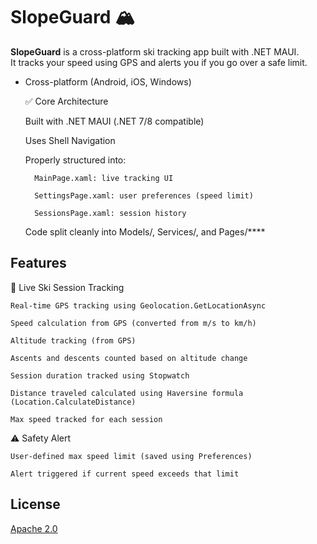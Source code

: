 # SlopeGuard 🏔️

**SlopeGuard** is a cross-platform ski tracking app built with .NET MAUI.  
It tracks your speed using GPS and alerts you if you go over a safe limit.
- Cross-platform (Android, iOS, Windows)

  ✅ Core Architecture

    Built with .NET MAUI (.NET 7/8 compatible)

    Uses Shell Navigation

    Properly structured into:

        MainPage.xaml: live tracking UI

        SettingsPage.xaml: user preferences (speed limit)

        SessionsPage.xaml: session history

    Code split cleanly into Models/, Services/, and Pages/****

## Features
🧭 Live Ski Session Tracking

    Real-time GPS tracking using Geolocation.GetLocationAsync

    Speed calculation from GPS (converted from m/s to km/h)

    Altitude tracking (from GPS)

    Ascents and descents counted based on altitude change

    Session duration tracked using Stopwatch

    Distance traveled calculated using Haversine formula (Location.CalculateDistance)

    Max speed tracked for each session

⚠️ Safety Alert

    User-defined max speed limit (saved using Preferences)

    Alert triggered if current speed exceeds that limit

## License
[Apache 2.0](LICENSE)
